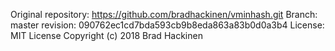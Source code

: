 Original repository: https://github.com/bradhackinen/vminhash.git
Branch: master
revision: 090762ec1cd7bda593cb9b8eda863a83b0d0a3b4
License: MIT License Copyright (c) 2018 Brad Hackinen
